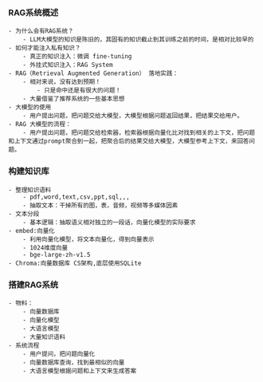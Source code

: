 ### RAG系统概述
    - 为什么会有RAG系统？
        - LLM大模型的知识是陈旧的，其固有的知识截止到其训练之前的时间，是相对比较早的
    - 如何才能注入私有知识？
        - 真正的知识注入：微调 fine-tuning
        - 外挂式知识注入：RAG System
    - RAG（Retrieval Augmented Generation） 落地实践：
        - 相对来说，没有达到预期！
            - 只是命中还是有很大的问题！
        - 大量借鉴了推荐系统的一些基本思想
    - 大模型的使用
        - 用户提出问题，把问题交给大模型，大模型根据问题返回结果，把结果交给用户。
    - RAG 大模型的流程：
        - 用户提出问题，把问题交给检索器，检索器根据向量化比对找到相关的上下文，把问题和上下文通过prompt聚合到一起，把聚合后的结果交给大模型，大模型参考上下文，来回答问题。
### 构建知识库
    - 整理知识语料
        - pdf,word,text,csv,ppt,sql,,,
        - 抽取文本：干掉所有的图，表，音频，视频等多媒体因素
    - 文本分段
        - 基本逻辑：抽取语义相对独立的一段话，向量化模型的实际要求
    - embed:向量化
        - 利用向量化模型，将文本向量化，得到向量表示
        - 1024维度向量
        - bge-large-zh-v1.5
    - Chroma:向量数据库 CS架构,底层使用SQLite
### 搭建RAG系统
    - 物料：
        - 向量数据库
        - 向量化模型
        - 大语言模型
        - 大量知识语料
    - 系统流程
        - 用户提问，把问题向量化
        - 向量数据库查询，找到最相似的向量
        - 大语言模型根据问题和上下文来生成答案